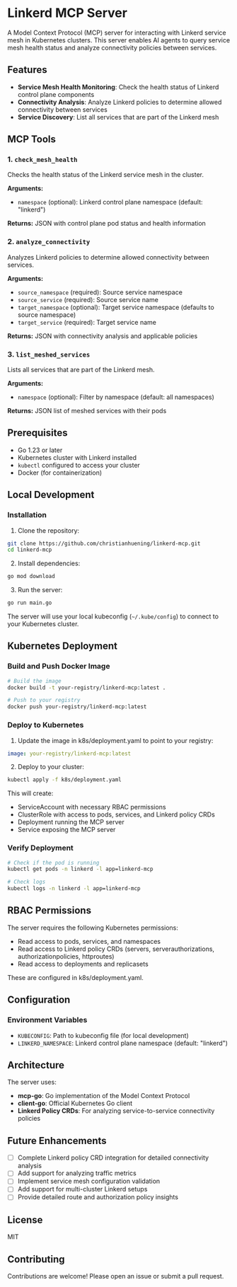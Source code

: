 # Linkerd MCP Server

A Model Context Protocol (MCP) server for interacting with Linkerd service mesh in Kubernetes clusters. This server enables AI agents to query service mesh health status and analyze connectivity policies between services.

## Features

- **Service Mesh Health Monitoring**: Check the health status of Linkerd control plane components
- **Connectivity Analysis**: Analyze Linkerd policies to determine allowed connectivity between services
- **Service Discovery**: List all services that are part of the Linkerd mesh

## MCP Tools

### 1. `check_mesh_health`
Checks the health status of the Linkerd service mesh in the cluster.

**Arguments:**
- `namespace` (optional): Linkerd control plane namespace (default: "linkerd")

**Returns:** JSON with control plane pod status and health information

### 2. `analyze_connectivity`
Analyzes Linkerd policies to determine allowed connectivity between services.

**Arguments:**
- `source_namespace` (required): Source service namespace
- `source_service` (required): Source service name
- `target_namespace` (optional): Target service namespace (defaults to source namespace)
- `target_service` (required): Target service name

**Returns:** JSON with connectivity analysis and applicable policies

### 3. `list_meshed_services`
Lists all services that are part of the Linkerd mesh.

**Arguments:**
- `namespace` (optional): Filter by namespace (default: all namespaces)

**Returns:** JSON list of meshed services with their pods

## Prerequisites

- Go 1.23 or later
- Kubernetes cluster with Linkerd installed
- `kubectl` configured to access your cluster
- Docker (for containerization)

## Local Development

### Installation

1. Clone the repository:
```bash
git clone https://github.com/christianhuening/linkerd-mcp.git
cd linkerd-mcp
```

2. Install dependencies:
```bash
go mod download
```

3. Run the server:
```bash
go run main.go
```

The server will use your local kubeconfig (`~/.kube/config`) to connect to your Kubernetes cluster.

## Kubernetes Deployment

### Build and Push Docker Image

```bash
# Build the image
docker build -t your-registry/linkerd-mcp:latest .

# Push to your registry
docker push your-registry/linkerd-mcp:latest
```

### Deploy to Kubernetes

1. Update the image in k8s/deployment.yaml to point to your registry:
```yaml
image: your-registry/linkerd-mcp:latest
```

2. Deploy to your cluster:
```bash
kubectl apply -f k8s/deployment.yaml
```

This will create:
- ServiceAccount with necessary RBAC permissions
- ClusterRole with access to pods, services, and Linkerd policy CRDs
- Deployment running the MCP server
- Service exposing the MCP server

### Verify Deployment

```bash
# Check if the pod is running
kubectl get pods -n linkerd -l app=linkerd-mcp

# Check logs
kubectl logs -n linkerd -l app=linkerd-mcp
```

## RBAC Permissions

The server requires the following Kubernetes permissions:
- Read access to pods, services, and namespaces
- Read access to Linkerd policy CRDs (servers, serverauthorizations, authorizationpolicies, httproutes)
- Read access to deployments and replicasets

These are configured in k8s/deployment.yaml.

## Configuration

### Environment Variables

- `KUBECONFIG`: Path to kubeconfig file (for local development)
- `LINKERD_NAMESPACE`: Linkerd control plane namespace (default: "linkerd")

## Architecture

The server uses:
- **mcp-go**: Go implementation of the Model Context Protocol
- **client-go**: Official Kubernetes Go client
- **Linkerd Policy CRDs**: For analyzing service-to-service connectivity policies

## Future Enhancements

- [ ] Complete Linkerd policy CRD integration for detailed connectivity analysis
- [ ] Add support for analyzing traffic metrics
- [ ] Implement service mesh configuration validation
- [ ] Add support for multi-cluster Linkerd setups
- [ ] Provide detailed route and authorization policy insights

## License

MIT

## Contributing

Contributions are welcome! Please open an issue or submit a pull request.

